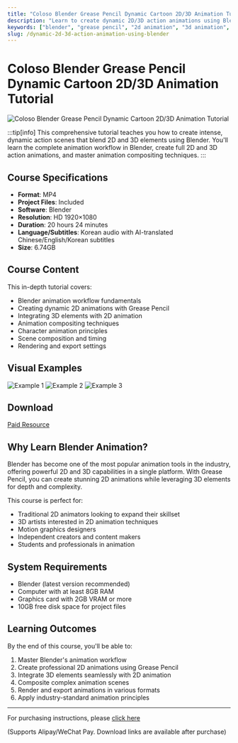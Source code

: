 ```yaml
---
title: "Coloso Blender Grease Pencil Dynamic Cartoon 2D/3D Animation Tutorial with Chinese/English Subtitles"
description: "Learn to create dynamic 2D/3D action animations using Blender's Grease Pencil with this comprehensive tutorial. Perfect for animators looking to blend 2D and 3D techniques."
keywords: ["blender", "grease pencil", "2d animation", "3d animation", "animation tutorial", "coloso", "character animation", "motion graphics"]
slug: /dynamic-2d-3d-action-animation-using-blender
---
```

<!--Above is frontmatter Part-generate depend on content meet Google Seo, you need to balance automation efficiency with Google’s core ranking factors—especially E-E-A-T (Experience, Expertise, Authoritativeness, Trustworthiness), -->

<!--First Part-This is Title -->
# Coloso Blender Grease Pencil Dynamic Cartoon 2D/3D Animation Tutorial

<!--Second Part-This is First Banner -->
![Coloso Blender Grease Pencil Dynamic Cartoon 2D/3D Animation Tutorial](/img/Dynamic-2D-3D-Action-Animation-Using-Blender.jpg)

:::tip[info]
This comprehensive tutorial teaches you how to create intense, dynamic action scenes that blend 2D and 3D elements using Blender. You'll learn the complete animation workflow in Blender, create full 2D and 3D action animations, and master animation compositing techniques.
:::

## Course Specifications

- **Format**: MP4
- **Project Files**: Included
- **Software**: Blender
- **Resolution**: HD 1920×1080
- **Duration**: 20 hours 24 minutes
- **Language/Subtitles**: Korean audio with AI-translated Chinese/English/Korean subtitles
- **Size**: 6.74GB

## Course Content

This in-depth tutorial covers:

- Blender animation workflow fundamentals
- Creating dynamic 2D animations with Grease Pencil
- Integrating 3D elements with 2D animation
- Animation compositing techniques
- Character animation principles
- Scene composition and timing
- Rendering and export settings

## Visual Examples

![Example 1](/img/O1CN015u9VCh2KND8eqgNTz_80049544.webp)
![Example 2](/img/O1CN01HNDiAi2KND8lgOnAj_80049544.webp)
![Example 3](/img/O1CN01zneCw02KND8jaDF0s_80049544.webp)

<!-- The Last Part-Download -->
## Download

[Paid Resource](https://wa.me/8613237610083)

## Why Learn Blender Animation?

Blender has become one of the most popular animation tools in the industry, offering powerful 2D and 3D capabilities in a single platform. With Grease Pencil, you can create stunning 2D animations while leveraging 3D elements for depth and complexity.

This course is perfect for:
- Traditional 2D animators looking to expand their skillset
- 3D artists interested in 2D animation techniques
- Motion graphics designers
- Independent creators and content makers
- Students and professionals in animation

## System Requirements

- Blender (latest version recommended)
- Computer with at least 8GB RAM
- Graphics card with 2GB VRAM or more
- 10GB free disk space for project files

## Learning Outcomes

By the end of this course, you'll be able to:
1. Master Blender's animation workflow
2. Create professional 2D animations using Grease Pencil
3. Integrate 3D elements seamlessly with 2D animation
4. Composite complex animation scenes
5. Render and export animations in various formats
6. Apply industry-standard animation principles

---

For purchasing instructions, please [click here](https://www.gfxcamp.com/how-to-download/)

(Supports Alipay/WeChat Pay. Download links are available after purchase)
